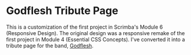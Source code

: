 # Godflesh Tribute Page

This is a customization of the first project in Scrimba's Module 6 (Responsive Design). The original design was a responsive remake of the first project in Module 4 (Essential CSS Concepts). I've converted it into a tribute page for the band, [Godflesh](https://godflesh.com/).